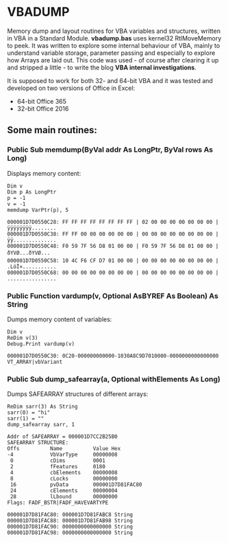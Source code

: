# VBADUMP

Memory dump and layout routines for VBA variables and structures, written in VBA in a Standard Module. **vbadump.bas** uses kernel32 RtlMoveMemory to peek. It was written to explore some internal behaviour of VBA, mainly to understand variable storage, parameter passing and especially to explore how Arrays are laid out. This code was used - of course after clearing it up and stripped a little - to write the blog __VBA internal investigations__. 

It is supposed to work for both 32- and 64-bit VBA and it was tested and developed on two versions of Office in Excel: 

- 64-bit Office 365 
- 32-bit Office 2016

## Some main routines: 

### Public Sub memdump(ByVal addr As LongPtr, ByVal rows As Long)

Displays memory content: 

    Dim v
    Dim p As LongPtr
    p = -1
    v = -1
    memdump VarPtr(p), 5
	
	000001D7D0550C28: FF FF FF FF FF FF FF FF | 02 00 00 00 00 00 00 00 | ÿÿÿÿÿÿÿÿ........
	000001D7D0550C38: FF FF 00 00 00 00 00 00 | 00 00 00 00 00 00 00 00 | ÿÿ..............
	000001D7D0550C48: F0 59 7F 56 D8 01 00 00 | F0 59 7F 56 D8 01 00 00 | ðYVØ...ðYVØ...
	000001D7D0550C58: 10 4C F6 CF D7 01 00 00 | 00 00 00 00 00 00 00 00 | .LöÏ×...........
	000001D7D0550C68: 00 00 00 00 00 00 00 00 | 00 00 00 00 00 00 00 00 | ................



### Public Function vardump(v, Optional AsBYREF As Boolean) As String

Dumps memory content of variables:

    Dim v
    ReDim v(3)
    Debug.Print vardump(v)
    
    000001D7D0550C30: 0C20-000000000000-1030A8C9D7010000-0000000000000000 VT_ARRAY|vbVariant

### Public Sub dump_safearray(a, Optional withElements As Long)

Dumps SAFEARRAY structures of different arrays: 

    ReDim sarr(3) As String
    sarr(0) = "hi"
    sarr(1) = ""
    dump_safearray sarr, 1

    Addr of SAFEARRAY = 000001D7CC2B25B0
    SAFEARRAY STRUCTURE:
    Offs          Name          Value Hex
    -4            VbVarType     00000008
     0            cDims         0001
     2            fFeatures     0180
     4            cbElements    00000008
     8            cLocks        00000000
     16           pvData        000001D7D81FAC80
     24           cElements     00000004
     28           lLbound       00000000
    Flags: FADF_BSTR|FADF_HAVEVARTYPE
    
    000001D7D81FAC80: 000001D7D81FABC8 String
    000001D7D81FAC88: 000001D7D81FAB98 String
    000001D7D81FAC90: 0000000000000000 String
    000001D7D81FAC98: 0000000000000000 String







